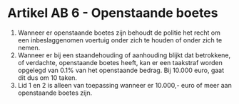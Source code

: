 # Artikel AB 6 - Openstaande boetes

1. Wanneer er openstaande boetes zijn behoudt de politie het recht om een inbeslaggenomen voertuig onder zich te houden of onder zich te nemen.
2. Wanneer er bij een staandehouding of aanhouding blijkt dat betrokkene, of verdachte, openstaande boetes heeft, kan er een taakstraf worden opgelegd van 0.1% van het openstaande bedrag. Bij 10.000 euro, gaat dit dus om 10 taken.
3. Lid 1 en 2 is alleen van toepassing wanneer er 10.000,- euro of meer aan openstaande boetes zijn.
